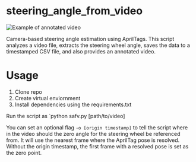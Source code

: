 # steering_angle_from_video

![Example of annotated video](/docs/annotated_example.png)

Camera-based steering angle estimation using AprilTags. This script analyzes a video file, extracts the steering wheel angle, saves the data to a timestamped CSV file, and also provides an annotated video.

# Usage

1. Clone repo
2. Create virtual enviornment
3. Install dependencies using the requirements.txt

Run the script as `python safv.py [path/to/video]

You can set an optional flag `-o [origin timestamp]` to tell the script where in the video should the zero angle for the steering wheel be referenced from. It will use the nearest frame where the AprilTag pose is resolved. Without the origin timestamp, the first frame with a resolved pose is set as the zero point.
